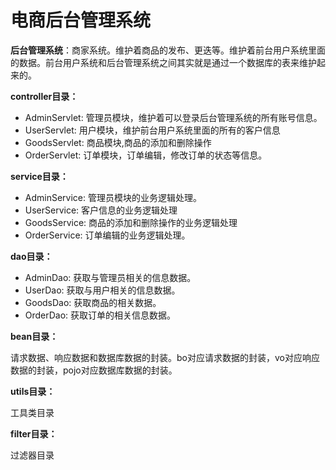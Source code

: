 # 电商后台管理系统
**后台管理系统**：商家系统。维护着商品的发布、更迭等。维护着前台用户系统里面的数据。前台用户系统和后台管理系统之间其实就是通过一个数据库的表来维护起来的。

**controller目录：**

- AdminServlet:  管理员模块，维护着可以登录后台管理系统的所有账号信息。
- UserServlet:  用户模块，维护前台用户系统里面的所有的客户信息
- GoodsServlet: 商品模块,商品的添加和删除操作
- OrderServlet: 订单模块，订单编辑，修改订单的状态等信息。

**service目录：**

- AdminService:  管理员模块的业务逻辑处理。
- UserService: 客户信息的业务逻辑处理
- GoodsService: 商品的添加和删除操作的业务逻辑处理
- OrderService: 订单编辑的业务逻辑处理。

**dao目录：**

- AdminDao:  获取与管理员相关的信息数据。
- UserDao: 获取与用户相关的信息数据。
- GoodsDao: 获取商品的相关数据。
- OrderDao: 获取订单的相关信息数据。

**bean目录：**

请求数据、响应数据和数据库数据的封装。bo对应请求数据的封装，vo对应响应数据的封装，pojo对应数据库数据的封装。

**utils目录：**

工具类目录

**filter目录：**

过滤器目录
